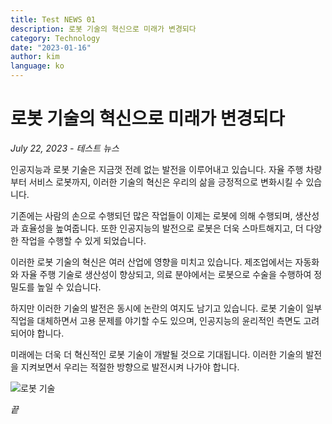 ```yaml
---
title: Test NEWS 01
description: 로봇 기술의 혁신으로 미래가 변경되다
category: Technology
date: "2023-01-16"
author: kim
language: ko
---
```


# 로봇 기술의 혁신으로 미래가 변경되다

_July 22, 2023 - 테스트 뉴스_

인공지능과 로봇 기술은 지금껏 전례 없는 발전을 이루어내고 있습니다. 자율 주행 차량부터 서비스 로봇까지, 이러한 기술의 혁신은 우리의 삶을 긍정적으로 변화시킬 수 있습니다.

기존에는 사람의 손으로 수행되던 많은 작업들이 이제는 로봇에 의해 수행되며, 생산성과 효율성을 높여줍니다. 또한 인공지능의 발전으로 로봇은 더욱 스마트해지고, 더 다양한 작업을 수행할 수 있게 되었습니다.

이러한 로봇 기술의 혁신은 여러 산업에 영향을 미치고 있습니다. 제조업에서는 자동화와 자율 주행 기술로 생산성이 향상되고, 의료 분야에서는 로봇으로 수술을 수행하여 정밀도를 높일 수 있습니다.

하지만 이러한 기술의 발전은 동시에 논란의 여지도 남기고 있습니다. 로봇 기술이 일부 직업을 대체하면서 고용 문제를 야기할 수도 있으며, 인공지능의 윤리적인 측면도 고려되어야 합니다.

미래에는 더욱 더 혁신적인 로봇 기술이 개발될 것으로 기대됩니다. 이러한 기술의 발전을 지켜보면서 우리는 적절한 방향으로 발전시켜 나가야 합니다.

![로봇 기술](https://images.unsplash.com/photo-1625314887424-9f190599bd56?ixlib=rb-4.0.3&ixid=M3wxMjA3fDB8MHxzZWFyY2h8Mnx8YWl8ZW58MHx8MHx8fDA%3D&auto=format&fit=crop&w=500&q=60)

_끝_
